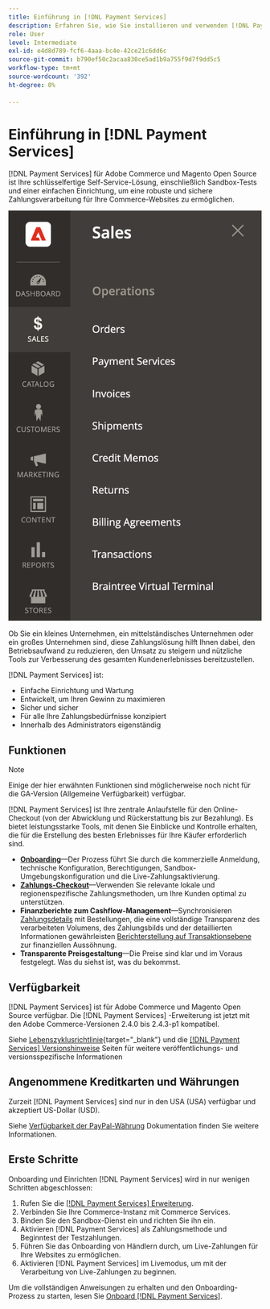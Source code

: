 ```yaml
---
title: Einführung in [!DNL Payment Services]
description: Erfahren Sie, wie Sie installieren und verwenden [!DNL Payment Services] als schlüsselfertige, robuste und sichere Zahlungsverarbeitungslösung für Ihre Adobe Commerce- und Magento Open Source-Websites.
role: User
level: Intermediate
exl-id: e4d8d789-fcf6-4aaa-bc4e-42ce21c6dd6c
source-git-commit: b790ef50c2acaa830ce5ad1b9a755f9d7f9dd5c5
workflow-type: tm+mt
source-wordcount: '392'
ht-degree: 0%

---
```


# Einführung in [!DNL Payment Services]

[!DNL Payment Services] für Adobe Commerce und Magento Open Source ist Ihre schlüsselfertige Self-Service-Lösung, einschließlich Sandbox-Tests und einer einfachen Einrichtung, um eine robuste und sichere Zahlungsverarbeitung für Ihre Commerce-Websites zu ermöglichen.

![[!DNL Payment Services] Admin-Ansicht der Erweiterung](assets/admin-view.png)

Ob Sie ein kleines Unternehmen, ein mittelständisches Unternehmen oder ein großes Unternehmen sind, diese Zahlungslösung hilft Ihnen dabei, den Betriebsaufwand zu reduzieren, den Umsatz zu steigern und nützliche Tools zur Verbesserung des gesamten Kundenerlebnisses bereitzustellen.

[!DNL Payment Services] ist:

* Einfache Einrichtung und Wartung
* Entwickelt, um Ihren Gewinn zu maximieren
* Sicher und sicher
* Für alle Ihre Zahlungsbedürfnisse konzipiert
* Innerhalb des Administrators eigenständig

## Funktionen

>[!NOTE]
>
>Einige der hier erwähnten Funktionen sind möglicherweise noch nicht für die GA-Version (Allgemeine Verfügbarkeit) verfügbar.

[!DNL Payment Services] ist Ihre zentrale Anlaufstelle für den Online-Checkout (von der Abwicklung und Rückerstattung bis zur Bezahlung). Es bietet leistungsstarke Tools, mit denen Sie Einblicke und Kontrolle erhalten, die für die Erstellung des besten Erlebnisses für Ihre Käufer erforderlich sind.

* [**Onboarding**](onboard.md)—Der Prozess führt Sie durch die kommerzielle Anmeldung, technische Konfiguration, Berechtigungen, Sandbox-Umgebungskonfiguration und die Live-Zahlungsaktivierung.
* [**Zahlungs-Checkout**](configure-admin.md)—Verwenden Sie relevante lokale und regionenspezifische Zahlungsmethoden, um Ihre Kunden optimal zu unterstützen.
* **Finanzberichte zum Cashflow-Management**—Synchronisieren [Zahlungsdetails](order-payment-status.md) mit Bestellungen, die eine vollständige Transparenz des verarbeiteten Volumens, des Zahlungsbilds und der detaillierten Informationen gewährleisten [Berichterstellung auf Transaktionsebene](payouts.md) zur finanziellen Aussöhnung.
* **Transparente Preisgestaltung**—Die Preise sind klar und im Voraus festgelegt. Was du siehst ist, was du bekommst.

## Verfügbarkeit

[!DNL Payment Services] ist für Adobe Commerce und Magento Open Source verfügbar. Die [!DNL Payment Services] -Erweiterung ist jetzt mit den Adobe Commerce-Versionen 2.4.0 bis 2.4.3-p1 kompatibel.

Siehe [Lebenszyklusrichtlinie](https://devdocs.magento.com/release/lifecycle-policy.html){target=&quot;_blank&quot;} und die [[!DNL Payment Services] Versionshinweise](release-notes.md) Seiten für weitere veröffentlichungs- und versionsspezifische Informationen

## Angenommene Kreditkarten und Währungen

Zurzeit [!DNL Payment Services] sind nur in den USA (USA) verfügbar und akzeptiert US-Dollar (USD).

Siehe [Verfügbarkeit der PayPal-Währung](https://developer.paypal.com/docs/platforms/checkout/reference/country-availability-advanced-cards/) Dokumentation finden Sie weitere Informationen.

## Erste Schritte

Onboarding und Einrichten [!DNL Payment Services] wird in nur wenigen Schritten abgeschlossen:

1. Rufen Sie die [[!DNL Payment Services] Erweiterung](install.md).
1. Verbinden Sie Ihre Commerce-Instanz mit Commerce Services.
1. Binden Sie den Sandbox-Dienst ein und richten Sie ihn ein.
1. Aktivieren [!DNL Payment Services] als Zahlungsmethode und Beginntest der Testzahlungen.
1. Führen Sie das Onboarding von Händlern durch, um Live-Zahlungen für Ihre Websites zu ermöglichen.
1. Aktivieren [!DNL Payment Services] im Livemodus, um mit der Verarbeitung von Live-Zahlungen zu beginnen.

Um die vollständigen Anweisungen zu erhalten und den Onboarding-Prozess zu starten, lesen Sie [Onboard [!DNL Payment Services]](onboard.md).
